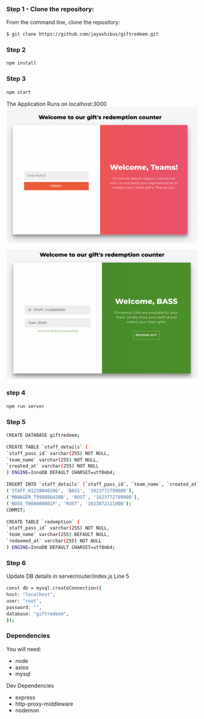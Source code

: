 ### Step 1 - Clone the repository:

From the command line, clone the repository:

```sh
$ git clone https://github.com/jayashibus/giftredeem.git
```


### Step 2

```sh
npm install
```

### Step 3

```sh
npm start
```

The Application Runs on localhost:3000
![Screenshot](HomePage.png)

![Screenshot](RedeemPage.png)


### step 4

```sh
npm run server
```

### Step 5

```sh
CREATE DATABASE giftredeem;
```

```sh
CREATE TABLE `staff_details` (
`staff_pass_id` varchar(255) NOT NULL,
`team_name` varchar(255) NOT NULL,
`created_at` varchar(255) NOT NULL
) ENGINE=InnoDB DEFAULT CHARSET=utf8mb4;
```

```sh
INSERT INTO `staff_details` (`staff_pass_id`, `team_name`, `created_at`) VALUES
('STAFF_H123804820G', 'BASS', '1623772799000'),
('MANAGER_T999888420B', 'RUST', '1623772799000'),
('BOSS_T000000001P', 'RUST', '1623872111000');
COMMIT;
```

```sh
CREATE TABLE `redemption` (
`staff_pass_id` varchar(255) NOT NULL,
`team_name` varchar(255) DEFAULT NULL,
`redeemed_at` varchar(255) NOT NULL
) ENGINE=InnoDB DEFAULT CHARSET=utf8mb4;
```

### Step 6

Update DB details in server/router/index.js Line 5

```sh
const db = mysql.createConnection({
host: "localhost",
user: "root",
password: "",
database: "giftredeem",
});
```

### Dependencies

You will need:

* node
* axios
* mysql

Dev Dependencies
* express
* http-proxy-middleware
* nodemon
